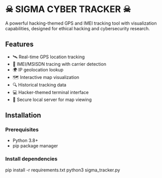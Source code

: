 # ☠ SIGMA CYBER TRACKER ☠

A powerful hacking-themed GPS and IMEI tracking tool with visualization capabilities, designed for ethical hacking and cybersecurity research.

## Features

- 🛰️ Real-time GPS location tracking
- 📱 IMEI/MSISDN tracing with carrier detection
- 🌍 IP geolocation lookup
- 🗺️ Interactive map visualization
- 🔍 Historical tracking data
- 💻 Hacker-themed terminal interface
- 🔐 Secure local server for map viewing

## Installation

### Prerequisites
- Python 3.8+
- pip package manager

### Install dependencies


pip install -r requirements.txt
python3 sigma_tracker.py
